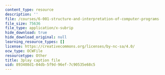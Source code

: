 ```yaml
---
content_type: resource
description: ''
file: /courses/6-001-structure-and-interpretation-of-computer-programs-spring-2005/893408d104db5f9d96ef7c90535e68c5_AbK4bZhUk48.vtt
file_size: 75636
file_type: application/x-subrip
hide_download: true
hide_download_original: null
learning_resource_types: []
license: https://creativecommons.org/licenses/by-nc-sa/4.0/
ocw_type: OCWFile
resourcetype: Other
title: 3play caption file
uid: 893408d1-04db-5f9d-96ef-7c90535e68c5
---
```

